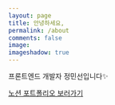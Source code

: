 ```yaml
---
layout: page
title: 안녕하세요,
permalink: /about
comments: false
image:
imageshadow: true
---
```


프론트엔드 개발자 정민선입니다✨

<a target="_blank" href="https://www.notion.so/89ec168724c14d358567e2480effe6c0" class="btn btn-dark"> 노션 포트폴리오 보러가기</a>
